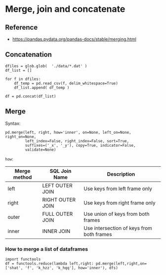 # Merge, join and concatenate

## Reference

- https://pandas.pydata.org/pandas-docs/stable/merging.html

## Concatenation

~~~~
dfiles = glob.glob(  './data/*.dat' )
df_list = []

for f in dfiles:
    df_temp = pd.read_csv(f, delim_whitespace=True)
    df_list.append( df_temp )

df = pd.concat(df_list)
~~~~


## Merge

Syntax:

~~~~
pd.merge(left, right, how='inner', on=None, left_on=None, right_on=None,
         left_index=False, right_index=False, sort=True,
         suffixes=('_x', '_y'), copy=True, indicator=False,
         validate=None)
~~~~


`how`:

| Merge method | SQL Join Name    |           Description                       |
| ------------ | ---------------- | ------------------------------------------- | 
|     left     | LEFT OUTER JOIN  | Use keys from left frame only               |
|     right    | RIGHT OUTER JOIN | Use keys from right frame only              |
|     outer    | FULL OUTER JOIN  | Use union of keys from both frames          |
|     inner    | INNER JOIN       | Use intersection of keys from both frames   |

### How to merge a list of dataframes

~~~~
import functools
df = functools.reduce(lambda left,right: pd.merge(left,right,on=['shat', 'f', 'k_hzz', 'k_hqq'], how='inner'), dfs)
~~~~


